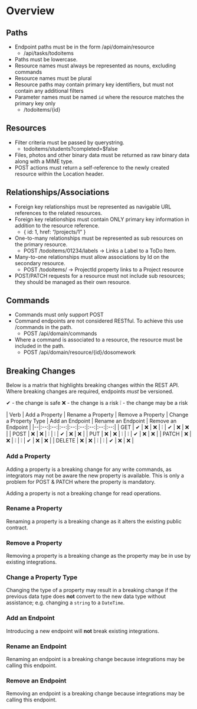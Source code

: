 # Overview

## Paths

- Endpoint paths must be in the form /api/domain/resource
  - /api/tasks/todoitems
- Paths must be lowercase.
- Resource names must always be represented as nouns, excluding commands
- Resource names must be plural
- Resource paths may contain primary key identifiers, but must not contain any additional filters
- Parameter names must be named `id` where the resource matches the primary key only
  - /todoitems/{id}

## Resources

- Filter criteria must be passed by querystring.
  - todoitems/students?completed=$false
- Files, photos and other binary data must be returned as raw binary data along with a MIME type.
- POST actions must return a self-reference to the newly created resource within the Location header.

## Relationships/Associations

- Foreign key relationships must be represented as navigable URL references to the related resources.
- Foreign key relationships must contain ONLY primary key information in addition to the resource reference.
  - { id: 1, href: “/projects/1” }
- One-to-many relationships must be represented as sub resources on the primary resource.
  - POST /todoitems/01234/labels -> Links a Label to a ToDo Item.
- Many-to-one relationships must allow associations by Id on the secondary resource.
  - POST  /todoitems/ -> ProjectId property links to a Project resource
- POST/PATCH requests for a resource must not include sub resources; they should be managed as their own resource.

## Commands

- Commands must only support POST
- Command endpoints are not considered RESTful. To achieve this use /commands in the path.
  - POST /api/domain/commands
- Where a command is associated to a resource, the resource must be included in the path.
  - POST /api/domain/resource/{id}/dosomework

## Breaking Changes

Below is a matrix that highlights breaking changes within the REST API. Where breaking changes are required, endpoints *must* be versioned.

✔ - the change is safe
❌ - the change is a risk
❕ - the change may be a risk

| Verb | Add a Property | Rename a Property | Remove a Property | Change a Property Type | Add an Endpoint | Rename an Endpoint | Remove an Endpoint |
|--|:--:|:--:|:--:|:--:|:--:|:--:|:--:|:--:|
| GET | ✔ | ❌ | ❌ | ❕ | ✔ | ❌ | ❌ |
| POST | ❌ | ❌ | ❕ | ❕ | ✔ | ❌ | ❌ |
| PUT | ❌ | ❌ | ❕ | ❕ | ✔ | ❌ | ❌ |
| PATCH | ❌ | ❌ | ❕ | ❕ | ✔ | ❌ | ❌ |
| DELETE | ❌ | ❌ | ❕ | ❕ | ✔ | ❌ | ❌ |

### Add a Property

Adding a property is a breaking change for any write commands, as integrators may not be aware the new property is available. This is only a problem for POST & PATCH where the property is mandatory.

Adding a property is not a breaking change for read operations.

### Rename a Property

Renaming a property is a breaking change as it alters the existing public contract.

### Remove a Property

Removing a property is a breaking change as the property may be in use by existing integrations.

### Change a Property Type

Changing the type of a property may result in a breaking change if the previous data type does **not** convert to the new data type without assistance; e.g. changing a `string` to a `DateTime`.

### Add an Endpoint

Introducing a new endpoint will **not** break existing integrations.

### Rename an Endpoint

Renaming an endpoint is a breaking change because integrations may be calling this endpoint.

### Remove an Endpoint

Removing an endpoint is a breaking change because integrations may be calling this endpoint.
